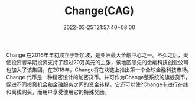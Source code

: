 ﻿---
weight: 
title: "Change(CAG)"
description: "Change 在2016年年初成立于新加坡，是亚洲最大金融中心之一"
date: 2022-03-25T21:57:40+08:00
lastmod: 2022-03-25T16:45:40+08:00
draft: false
authors: ["Metabd"]
featuredImage: "changecag.webp"
link: ""
tags: ["数字代币","Change(CAG)"]
categories: ["navigation"]
navigation: ["数字代币"]
lightgallery: true
toc: true
pinned: false
recommend: false
recommend1: false
---
Change 在2016年年初成立于新加坡，是亚洲最大金融中心之一。不久之后，天使投资者早期投资支持了超过20万美元的主张，该地区领先的金融科技创业公司也加入了该集团。在2018年，Change将在块链上推出第一个全球金融科技市场。
Change 代币是一种精密设计的加密货币。并可作为Change整系统的旗舰货币，促进不同投资机会和金融服务之间的资金转移。它还可以使?Change卡进行在线和离线购买，而用户享受使用它的特殊奖励。
